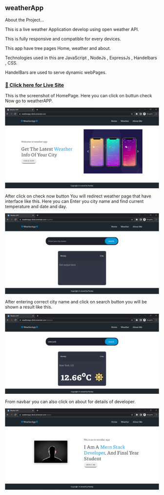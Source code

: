 ## weatherApp

About the Project... 

This is a live weather Application develop using open weather API.

This is fully responsive and compatible for every devices.

This app have tree pages Home, weather and about.

Technologies used in this are JavaScript , NodeJs , ExpressJs , Handelbars , CSS.

HandelBars are used to serve dynamic webPages.




### [🔴 Click here for Live Site](https://weatherapp-dbvb.onrender.com)





This is the screenshot of HomePage. Here you can click on buttun check Now go to weatherAPP.

![HomePage](https://github.com/rPankaj05/weatherApp/blob/main/public/screenshots/home.png)


After click on check now button You will redirect weather page that have interface like this. 
Here  you can Enter you city name and find current temperature and date and day.

![HomePage](https://github.com/rPankaj05/weatherApp/blob/main/public/screenshots/weather.png)



After entering correct city name and click on search button you will be shown a result like this.

![HomePage](https://github.com/rPankaj05/weatherApp/blob/main/public/screenshots/weatherResult.png)


From navbar you can also click on about for details of developer.

![HomePage](https://github.com/rPankaj05/weatherApp/blob/main/public/screenshots/about.png)















